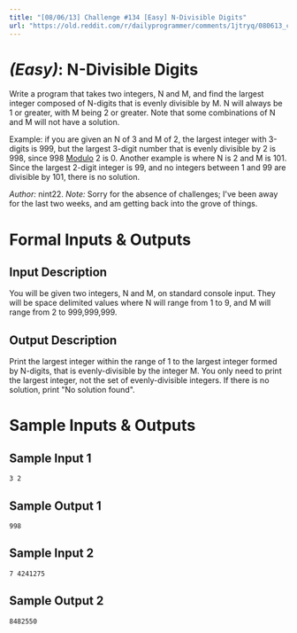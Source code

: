 ```yaml
---
title: "[08/06/13] Challenge #134 [Easy] N-Divisible Digits"
url: "https://old.reddit.com/r/dailyprogrammer/comments/1jtryq/080613_challenge_134_easy_ndivisible_digits/"
---
```


# [](#EasyIcon) *(Easy)*: N-Divisible Digits

Write a program that takes two integers, N and M, and find the largest integer composed of N-digits that is evenly divisible by M. N will always be 1 or greater, with M being 2 or greater. Note that some combinations of N and M will not have a solution.

Example: if you are given an N of 3 and M of 2, the largest integer with 3-digits is 999, but the largest 3-digit number that is evenly divisible by 2 is 998, since 998 [Modulo](https://en.wikipedia.org/wiki/Modular_arithmetic) 2 is 0. Another example is where N is 2 and M is 101. Since the largest 2-digit integer is 99, and no integers between 1 and 99 are divisible by 101, there is no solution.

*Author:* nint22. *Note:* Sorry for the absence of challenges; I've been away for the last two weeks, and am getting back into the grove of things.

# Formal Inputs & Outputs
## Input Description

You will be given two integers, N and M, on standard console input. They will be space delimited values where N will range from 1 to 9, and M will range from 2 to 999,999,999.

## Output Description

Print the largest integer within the range of 1 to the largest integer formed by N-digits, that is evenly-divisible by the integer M. You only need to print the largest integer, not the set of evenly-divisible integers. If there is no solution, print "No solution found".

# Sample Inputs & Outputs
## Sample Input 1

    3 2

## Sample Output 1

    998

## Sample Input 2

    7 4241275

## Sample Output 2

    8482550
